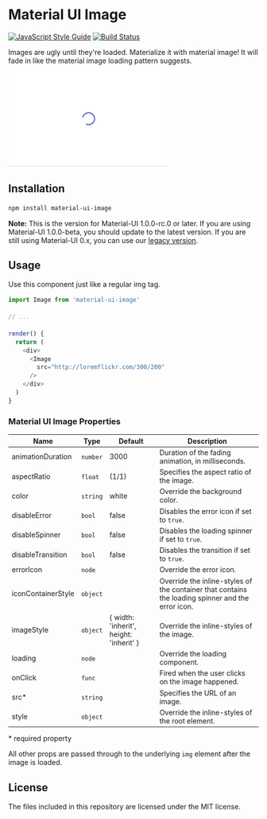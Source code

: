 # Material UI Image
[![JavaScript Style Guide](https://img.shields.io/badge/code_style-standard-brightgreen.svg)](https://standardjs.com)
[![Build Status](https://travis-ci.org/TeamWertarbyte/material-ui-image.svg?branch=master)](https://travis-ci.org/TeamWertarbyte/material-ui-image)

Images are ugly until they're loaded. Materialize it with material image! It will fade in like the material image loading pattern suggests.

![Example](demo.gif)

## Installation

```sh
npm install material-ui-image
```

**Note:** This is the version for Material-UI 1.0.0-rc.0 or later. If you are using Material-UI 1.0.0-beta, you should update to the latest version. If you are still using Material-UI 0.x, you can use our [legacy version][legacy].

## Usage

Use this component just like a regular img tag.

```js
import Image from 'material-ui-image'

// ...

render() {
  return (
    <div>
      <Image
        src="http://loremflickr.com/300/200"
      />
    </div>
  )
}
```

### Material UI Image Properties

|Name               |Type        |Default                                   |Description
|-------------------|------------|------------------------------------------|--------------------------------
|animationDuration  | `number`   | 3000                                     | Duration of the fading animation, in milliseconds.
|aspectRatio        | `float`    | (1/1)                                    | Specifies the aspect ratio of the image.
|color              | `string`   | white                                    | Override the background color.
|disableError       | `bool`     | false                                    | Disables the error icon if set to `true`.
|disableSpinner     | `bool`     | false                                    | Disables the loading spinner if set to `true`.
|disableTransition  | `bool`     | false                                    | Disables the transition if set to `true`.
|errorIcon          | `node`     | <BrokenImage />                          | Override the error icon.
|iconContainerStyle | `object`   |                                          | Override the inline-styles of the container that contains the loading spinner and the error icon.
|imageStyle         | `object`   | { width: 'inherit', height: 'inherit' }  | Override the inline-styles of the image.
|loading            | `node`     | <CircularProgress size={48} />           | Override the loading component.
|onClick            | `func`     |                                          | Fired when the user clicks on the image happened.
|src*               | `string`   |                                          | Specifies the URL of an image.
|style              | `object`   |                                          | Override the inline-styles of the root element.

\* required property

All other props are passed through to the underlying `img` element after the image is loaded.

## License

The files included in this repository are licensed under the MIT license.

[legacy]: https://github.com/TeamWertarbyte/material-ui-image/tree/legacy
